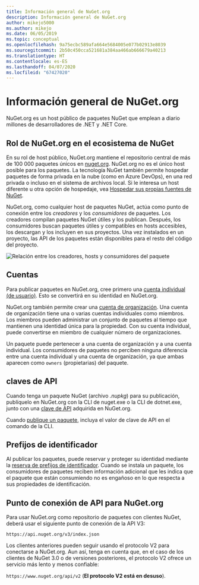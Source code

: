 ```yaml
---
title: Información general de NuGet.org
description: Información general de NuGet.org
author: mikejo5000
ms.author: mikejo
ms.date: 06/05/2019
ms.topic: conceptual
ms.openlocfilehash: 9a75ecbc589afa664e5684005e077b02913e8039
ms.sourcegitcommit: 2b50c450cca521681a384aa466ab666679a40213
ms.translationtype: HT
ms.contentlocale: es-ES
ms.lasthandoff: 04/07/2020
ms.locfileid: "67427020"
---
```

# <a name="overview-of-nugetorg"></a>Información general de NuGet.org

NuGet.org es un host público de paquetes NuGet que emplean a diario millones de desarrolladores de .NET y .NET Core.

## <a name="role-of-nugetorg-in-the-nuget-ecosystem"></a>Rol de NuGet.org en el ecosistema de NuGet

En su rol de host público, NuGet.org mantiene el repositorio central de más de 100 000 paquetes únicos en [nuget.org](https://www.nuget.org). NuGet.org no es el único host posible para los paquetes. La tecnología NuGet también permite hospedar paquetes de forma privada en la nube (como en Azure DevOps), en una red privada o incluso en el sistema de archivos local. Si le interesa un host diferente u otra opción de hospedaje, vea [Hospedar sus propias fuentes de NuGet](../hosting-packages/overview.md).

NuGet.org, como cualquier host de paquetes NuGet, actúa como punto de conexión entre los *creadores* y los *consumidores* de paquetes. Los creadores compilan paquetes NuGet útiles y los publican. Después, los consumidores buscan paquetes útiles y compatibles en hosts accesibles, los descargan y los incluyen en sus proyectos. Una vez instalados en un proyecto, las API de los paquetes están disponibles para el resto del código del proyecto.

![Relación entre los creadores, hosts y consumidores del paquete](media/nuget-roles.png)

## <a name="accounts"></a>Cuentas

Para publicar paquetes en NuGet.org, cree primero una [cuenta individual (de usuario)](individual-accounts.md). Esto se convertirá en su identidad en NuGet.org.

NuGet.org también permite crear una [cuenta de organización](organizations-on-nuget-org.md). Una cuenta de organización tiene una o varias cuentas individuales como miembros. Los miembros pueden administrar un conjunto de paquetes al tiempo que mantienen una identidad única para la propiedad. Con su cuenta individual, puede convertirse en miembro de cualquier número de organizaciones.

Un paquete puede pertenecer a una cuenta de organización y a una cuenta individual. Los consumidores de paquetes no perciben ninguna diferencia entre una cuenta individual y una cuenta de organización, ya que ambas aparecen como `owners` (propietarias) del paquete.

## <a name="api-keys"></a>claves de API

Cuando tenga un paquete NuGet (archivo *.nupkg*) para su publicación, publíquelo en NuGet.org con la CLI de nuget.exe o la CLI de dotnet.exe, junto con una [clave de API](scoped-api-keys.md) adquirida en NuGet.org.

Cuando [publique un paquete](../create-packages/creating-a-package.md), incluya el valor de clave de API en el comando de la CLI.

## <a name="id-prefixes"></a>Prefijos de identificador

Al publicar los paquetes, puede reservar y proteger su identidad mediante la [reserva de prefijos de identificador](id-prefix-reservation.md). Cuando se instala un paquete, los consumidores de paquetes reciben información adicional que les indica que el paquete que están consumiendo no es engañoso en lo que respecta a sus propiedades de identificación.

## <a name="api-endpoint-for-nugetorg"></a>Punto de conexión de API para NuGet.org

Para usar NuGet.org como repositorio de paquetes con clientes NuGet, deberá usar el siguiente punto de conexión de la API V3: 

`https://api.nuget.org/v3/index.json`

Los clientes anteriores pueden seguir usando el protocolo V2 para conectarse a NuGet.org. Aun así, tenga en cuenta que, en el caso de los clientes de NuGet 3.0 o de versiones posteriores, el protocolo V2 ofrece un servicio más lento y menos confiable:

`https://www.nuget.org/api/v2` (**El protocolo V2 está en desuso**).
